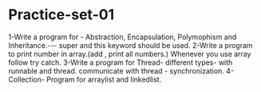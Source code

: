 # Practice-set-01
1-Write a program for - Abstraction, Encapsulation, Polymophism and Inheritance.--- super and this keyword should be used.
2-Write a program to print number in array.(add , print all numbers.) Whenever you use array follow try catch.
3-Write a program for Thread- different types- with runnable and thread. communicate with thread - synchronization.
4-Collection- Program for arraylist and linkedlist.
